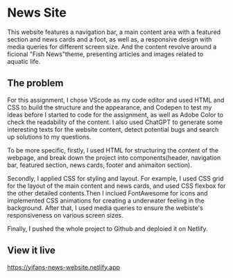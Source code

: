 # News Site

<!-- Replace this readme with your own information about your project. 

Start by briefly describing the assignment in a sentence or two. Keep it short and to the point. -->

This website features a navigation bar, a main content area with a featured section and news cards and a foot, as well as, a responsive design with media queries for different screen size. And the content revolve around a ficional "Fish News"theme, presenting articles and images related to aquatic life.

## The problem

<!-- Describe how you approached to problem, and what tools and techniques you used to solve it. How did you plan? What technologies did you use? If you had more time, what would be next? -->

For this assignment, I chose VScode as my code editor and used HTML and CSS to build the structure and the appearance, and Codepen to test my ideas before I started to code for the assignment, as well as Adobe Color to check the readability of the content. I also used ChatGPT to generate some interesting texts for the website content, detect potential bugs and search up solutions to my questions.

To be more specific, firstly, I used HTML for structuring the content of the webpage, and break down the project into components(header, navigation bar, featured section, news cards, footer and animaiton section). 

Secondly, I applied CSS for styling and layout. For example, I used CSS grid for the layout of the main content and news cards, and used CSS flexbox for the other detailed contents.Then I inclued FontAwesome for icons and implemented CSS animations for creating a underwater feeling in the background. After that, I used media queries to ensure the webiste's responsiveness on various screen sizes. 

Finally, I pushed the whole project to Github and deploied it on Netlify.



## View it live
<!-- Every project should be deployed somewhere. Be sure to include the link to the deployed project so that the viewer can click around and see what it's all about. -->

https://yifans-news-website.netlify.app
